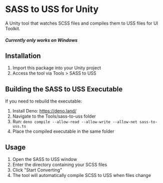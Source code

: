 # SASS to USS for Unity

A Unity tool that watches SCSS files and compiles them to USS files for UI Toolkit.

##### Currently only works on Windows

## Installation

1. Import this package into your Unity project
2. Access the tool via Tools > SASS to USS

## Building the SASS to USS Executable

If you need to rebuild the executable:

1. Install Deno: https://deno.land/
2. Navigate to the Tools/sass-to-uss folder
3. Run: `deno compile --allow-read --allow-write --allow-net sass-to-uss.ts`
4. Place the compiled executable in the same folder

## Usage

1. Open the SASS to USS window
2. Enter the directory containing your SCSS files
3. Click "Start Converting"
4. The tool will automatically compile SCSS to USS when files change
